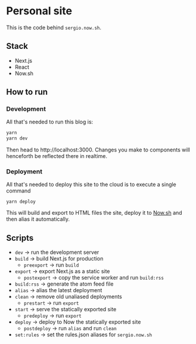 # Personal site
This is the code behind `sergio.now.sh`.

## Stack
- Next.js
- React
- Now.sh

## How to run
### Development
All that's needed to run this blog is:

```bash
yarn
yarn dev
```

Then head to http://localhost:3000. Changes you make to components will henceforth be reflected there in realtime.

### Deployment

All that's needed to deploy this site to the cloud is to execute a single command

```
yarn deploy
```

This will build and export to HTML files the site, deploy it to [Now.sh](https://now.sh) and then alias it automatically.

## Scripts
- `dev` -> run the development server
- `build` -> build Next.js for production
  - `preexport` -> run `build`
- `export` -> export Next.js as a static site
  - `postexport` -> copy the service worker and run `build:rss`
- `build:rss` -> generate the atom feed file
- `alias` -> alias the latest deployment
- `clean` -> remove old unaliased deployments
  - `prestart` -> run `export`
- `start` -> serve the statically exported site
  - `predeploy` -> run `export`
- `deploy` -> deploy to Now the statically exported site
  - `postdeploy` -> run `alias` and run `clean`
- `set:rules` -> set the rules.json aliases for `sergio.now.sh`
